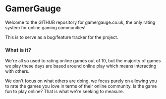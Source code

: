 GamerGauge
=============

Welcome to the GITHUB repository for gamergauge.co.uk, the only rating system for online gaming communities!

This is to serve as a bug/feature tracker for the project.


### What is it?
We're all so used to rating online games out of 10, but the majority of games we play these days are based around online play which means interacting with others.

We don't focus on what others are doing, we focus purely on allowing you to rate the games you love in terms of their online community. Is the game fun to play online? That is what we're seeking to measure.


